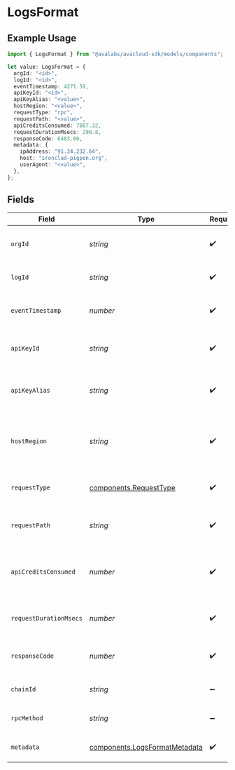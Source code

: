 # LogsFormat

## Example Usage

```typescript
import { LogsFormat } from "@avalabs/avacloud-sdk/models/components";

let value: LogsFormat = {
  orgId: "<id>",
  logId: "<id>",
  eventTimestamp: 4271.59,
  apiKeyId: "<id>",
  apiKeyAlias: "<value>",
  hostRegion: "<value>",
  requestType: "rpc",
  requestPath: "<value>",
  apiCreditsConsumed: 7807.32,
  requestDurationMsecs: 298.8,
  responseCode: 6483.06,
  metadata: {
    ipAddress: "91.34.232.64",
    host: "ironclad-pigpen.org",
    userAgent: "<value>",
  },
};
```

## Fields

| Field                                                                          | Type                                                                           | Required                                                                       | Description                                                                    |
| ------------------------------------------------------------------------------ | ------------------------------------------------------------------------------ | ------------------------------------------------------------------------------ | ------------------------------------------------------------------------------ |
| `orgId`                                                                        | *string*                                                                       | :heavy_check_mark:                                                             | The organization id of the request.                                            |
| `logId`                                                                        | *string*                                                                       | :heavy_check_mark:                                                             | The unique log id of the request.                                              |
| `eventTimestamp`                                                               | *number*                                                                       | :heavy_check_mark:                                                             | The timestamp of the request.                                                  |
| `apiKeyId`                                                                     | *string*                                                                       | :heavy_check_mark:                                                             | The apiKey used to make the request.                                           |
| `apiKeyAlias`                                                                  | *string*                                                                       | :heavy_check_mark:                                                             | The alias of the apiKey used to make the request.                              |
| `hostRegion`                                                                   | *string*                                                                       | :heavy_check_mark:                                                             | The region of the host for the request made by the client.                     |
| `requestType`                                                                  | [components.RequestType](../../models/components/requesttype.md)               | :heavy_check_mark:                                                             | The type of request made by the client.                                        |
| `requestPath`                                                                  | *string*                                                                       | :heavy_check_mark:                                                             | The path of the request made by the client.                                    |
| `apiCreditsConsumed`                                                           | *number*                                                                       | :heavy_check_mark:                                                             | The number of API credits consumed by the request.                             |
| `requestDurationMsecs`                                                         | *number*                                                                       | :heavy_check_mark:                                                             | The duration of the request in milliseconds.                                   |
| `responseCode`                                                                 | *number*                                                                       | :heavy_check_mark:                                                             | The response code of the request.                                              |
| `chainId`                                                                      | *string*                                                                       | :heavy_minus_sign:                                                             | The chain id of the request.                                                   |
| `rpcMethod`                                                                    | *string*                                                                       | :heavy_minus_sign:                                                             | The rpc method of the request.                                                 |
| `metadata`                                                                     | [components.LogsFormatMetadata](../../models/components/logsformatmetadata.md) | :heavy_check_mark:                                                             | The metadata of the request.                                                   |